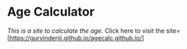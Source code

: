 # Age Calculator
*This is a site to calculate the age.*
Click here to visit the site= [https://gurvinderjii.github.io/agecalc.github.io/]
